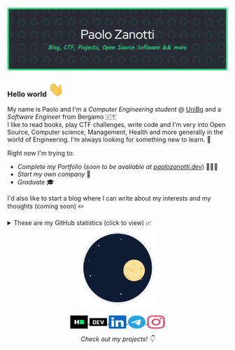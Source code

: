 ![Header Banner](assets/github-header-1.png)

### Hello world <img src="assets/Hi.gif" alt="👋" width="35"/>
My name is Paolo and I'm a _Computer Engineering student_ @ [UniBg](https://www.unibg.it) and a _Software Engineer_ from Bergamo 🇮🇹<br>
I like to read books, play CTF challenges, write code and I'm very into Open Source, Computer science, Management, Health and more generally in the world of Engineering. I'm always looking for something new to learn. 👀

Right now I'm trying to:
- _Complete my Portfolio_ (_soon to be available at_ [_paolozanotti.dev_](https://paolozanotti.dev)) 👨🏻‍💻
- _Start my own company_ 🚀
- _Graduate_ 🎓

I'd also like to start a blog where I can write about my interests and my thoughts (coming soon) ✏️

<details>
<summary>These are my GitHub statistics (click to view) 📈</summary>

[![Paolo Zanotti's GitHub stats](https://github-readme-stats.vercel.app/api?username=zanottipaolo&show_icons=true&theme=vue-dark)](https://github.com/anuraghazra/github-readme-stats)

[![Streak](https://github-readme-streak-stats.herokuapp.com/?user=zanottipaolo&theme=vue-dark)](https://github.com/denvercoder1/github-readme-streak-stats)

[![Top Lang](https://github-readme-stats.vercel.app/api/top-langs/?username=zanottipaolo&layout=compact&theme=vue-dark&langs_count=6)](https://github.com/anuraghazra/github-readme-stats)

</details>

<div align="center">
<img width="180" src="assets/rocket.gif" alt="Gif Rocket" />
</div>

<p align="center">
<a href="https://www.hackerrank.com/zanottipaolo" target="_blank" rel="noopener noreferrer">
<img align="center" src="assets/hackerrank.svg" alt="HACKERRANK: zanottipaolo" height="30" width="40" />
</a>
<a href="https://dev.to/zanottipaolo" target="_blank" rel="noopener noreferrer">
<img align="center" src="assets/devdotto.svg" alt="DEV: zanottipaolo" height="30" width="40" />
</a>
<a href="https://linkedin.com/in/paolo-zanotti" target="_blank" rel="noopener noreferrer">
<img align="center" src="assets/linkedin.svg" alt="LINKEDIN: paolo-zanotti" height="30" width="40" />
</a>
<a href="https://t.me/zanottipaolo" target="_blank" rel="noopener noreferrer">
<img align="center" src="assets/telegram.svg" alt="TELEGRAM: zanottipaolo" height="30" width="40"/>
</a>
<a href="https://instagram.com/zanotti__paolo" target="_blank" rel="noopener noreferrer">
<img align="center" src="assets/instagram.svg" alt="INSTAGRAM: zanotti__paolo" height="30" width="40" />
</a>
</p>

_<p align="center">Check out my projects! 👇</p>_
